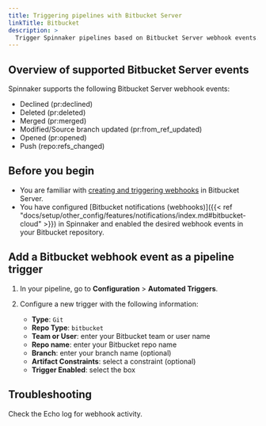 ```yaml
---
title: Triggering pipelines with Bitbucket Server
linkTitle: Bitbucket
description: >
  Trigger Spinnaker pipelines based on Bitbucket Server webhook events.
---
```


## Overview of supported Bitbucket Server events

Spinnaker supports the following Bitbucket Server webhook events:

* Declined (pr:declined)
* Deleted (pr:deleted)
* Merged (pr:merged)
* Modified/Source branch updated (pr:from_ref_updated)
* Opened (pr:opened)
* Push (repo:refs_changed)


## Before you begin

* You are familiar with [creating and triggering webhooks](https://confluence.atlassian.com/bitbucketserver/manage-webhooks-938025878.html) in Bitbucket Server.
* You have configured [Bitbucket notifications (webhooks)]({{< ref "docs/setup/other_config/features/notifications/index.md#bitbucket-cloud" >}}) in Spinnaker and enabled the desired webhook events in your Bitbucket repository.

## Add a Bitbucket webhook event as a pipeline trigger

1. In your pipeline, go to **Configuration** > **Automated Triggers**.
1. Configure a new trigger with the following information:

   * **Type**: `Git`
   * **Repo Type**: `bitbucket`
   * **Team or User**: enter your Bitbucket team or user name
   * **Repo name**: enter your Bitbucket repo name
   * **Branch**: enter your branch name (optional)
   * **Artifact Constraints**: select a constraint (optional)
   * **Trigger Enabled**: select the box

## Troubleshooting

Check the Echo log for webhook activity.
